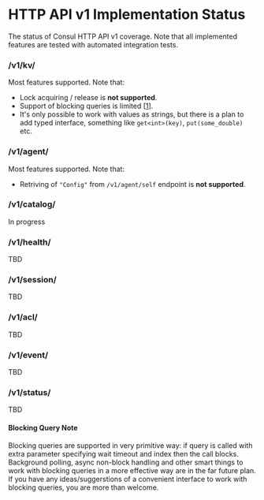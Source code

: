 # HTTP API v1 Implementation Status

The status of Consul HTTP API v1 coverage. Note that all implemented features are tested with automated integration tests.

### /v1/kv/

Most features supported. Note that:
- Lock acquiring / release is **not supported**.
- Support of blocking queries is limited [[1]].
- It's only possible to work with values as strings, but there is a plan to add typed interface, something like `get<int>(key)`, `put(some_double)` etc. 

### /v1/agent/

Most features supported. Note that:
- Retriving of `"Config"` from `/v1/agent/self` endpoint is **not supported**.

### /v1/catalog/
In progress

### /v1/health/
TBD

### /v1/session/
TBD

### /v1/acl/
TBD

### /v1/event/
TBD

### /v1/status/
TBD

[1]: #Blocking-Query-Note "Blocking Query Note"

#### Blocking Query Note
Blocking queries are supported in very primitive way: if query is called with extra parameter specifying wait timeout and index then the call blocks.
Background polling, async non-block handling and other smart things to work with blocking queries in a more effective way are in the far future plan.
If you have any ideas/suggerstions of a convenient interface to work with blocking queries, you are more than welcome.
